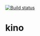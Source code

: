 [![Build status](https://ci.appveyor.com/api/projects/status/khn5imataa5uw4oj?svg=true)](https://ci.appveyor.com/project/iiwaasnet/kino)

# kino
